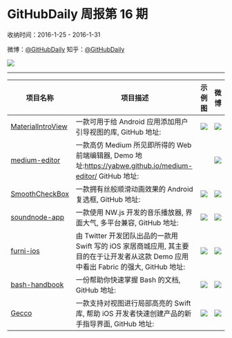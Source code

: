 # GitHubDaily 周报第 16 期

收纳时间：2016-1-25 - 2016-1-31

微博：[@GitHubDaily](https://weibo.com/GitHubDaily)
知乎：[@GitHubDaily](https://www.zhihu.com/people/githubdaily)

![](https://raw.githubusercontent.com/GitHubDaily/GitHubDaily/master/assets/weixin.png)

---

项目名称 | 项目描述 | 示例图 | 微博
--- | --- | --- | ---
[MaterialIntroView](status.github_url) | 一款可用于给 Android 应用添加用户引导视图的库, GitHub 地址: | ![](http://ww1.sinaimg.cn/large/006fiYtfjw1f0j0acsbweg30dw0opwvv.gif) | [![](https://raw.githubusercontent.com/GitHubDaily/GitHubDaily/master/assets/sina_logo.png)](https://weibo.com/5722964389/DfIxm6rkD)
[medium-editor](status.github_url) | 一款高仿 Medium 所见即所得的 Web 前端编辑器, Demo 地址:https://yabwe.github.io/medium-editor/ GitHub 地址: | ![]() | [![](https://raw.githubusercontent.com/GitHubDaily/GitHubDaily/master/assets/sina_logo.png)](https://weibo.com/5722964389/DfyHB8sdc)
[SmoothCheckBox](status.github_url) | 一款拥有丝般顺滑动画效果的 Android 复选框, GitHub 地址: | ![](http://ww1.sinaimg.cn/large/006fiYtfjw1f0e8pzo5pgg30b00ilk3n.gif) | [![](https://raw.githubusercontent.com/GitHubDaily/GitHubDaily/master/assets/sina_logo.png)](https://weibo.com/5722964389/DfplYhYXX)
[soundnode-app](status.github_url) | 一款使用 NW.js 开发的音乐播放器, 界面大气, 多平台兼容, GitHub 地址: | ![](http://ww4.sinaimg.cn/large/006fiYtfjw1f0e8ne2rdoj31kw10317w.jpg) | [![](https://raw.githubusercontent.com/GitHubDaily/GitHubDaily/master/assets/sina_logo.png)](https://weibo.com/5722964389/DffVtp6YA)
[furni-ios](status.github_url) | 由 Twitter 开发团队出品的一款用 Swift 写的 iOS 家居商城应用, 其主要目的在于让开发者从这款 Demo 应用中看出 Fabric 的强大, GitHub 地址: | ![](http://ww1.sinaimg.cn/large/006fiYtfjw1f0c2ka3uacj31kw0sgapq.jpg) | [![](https://raw.githubusercontent.com/GitHubDaily/GitHubDaily/master/assets/sina_logo.png)](https://weibo.com/5722964389/Df6uZb9LN)
[bash-handbook](status.github_url) | 一份帮助你快速掌握 Bash 的文档, GitHub 地址: | ![](http://ww2.sinaimg.cn/large/006fiYtfjw1f0c2rgvb5kj30rq1n47dk.jpg) | [![](https://raw.githubusercontent.com/GitHubDaily/GitHubDaily/master/assets/sina_logo.png)](https://weibo.com/5722964389/DeX6vAqLC)
[Gecco](status.github_url) | 一款支持对视图进行局部高亮的 Swift 库, 帮助 iOS 开发者快速创建产品的新手指导界面, GitHub 地址: | ![](http://ww3.sinaimg.cn/large/006fiYtfjw1f0c23csbv7g307h0dcqv6.gif) | [![](https://raw.githubusercontent.com/GitHubDaily/GitHubDaily/master/assets/sina_logo.png)](https://weibo.com/5722964389/DeNRJDFUK)
